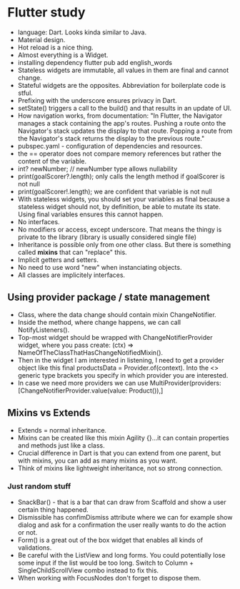 # Flutter study
- language: Dart. Looks kinda similar to Java.
- Material design.
- Hot reload is a nice thing.
- Almost everything is a Widget.
- installing dependency flutter pub add english_words
- Stateless widgets are immutable, all values in them are final and cannot change.
- Stateful widgets are the opposites. Abbreviation for boilerplate code is stful.
- Prefixing with the underscore ensures privacy in Dart.
- setState() triggers a call to the build() and that results in an update of UI.
- How navigation works, from documentation: "In Flutter, the Navigator manages a stack containing the app's routes. Pushing a route onto the Navigator's stack updates the display to that route. Popping a route from the Navigator's stack returns the display to the previous route."
- pubspec.yaml - configuration of dependencies and resources.
- the == operator does not compare 
memory references but rather the content of the variable.
- int? newNumber; // newNumber type allows nullability
- print(goalScorer?.length); only calls the length method if goalScorer is not null
- print(goalScorer!.length); we are confident that variable is not null
- With stateless widgets, you should set your variables as final because 
a stateless widget should not, by definition, be able to mutate its state. Using final variables 
ensures this cannot happen.
- No interfaces.
- No modifiers or access, except underscore. That means the thingy is private to the library (library is usually considered single file)
- Inheritance is possible only from one other class. But there is something called **mixins** that can "replace" this.
- Implicit getters and setters.
- No need to use word "new" when instanciating objects.
- All classes are implicitely interfaces.

## Using provider package / state management
- Class, where the data change should contain mixin ChangeNotifier.
- Inside the method, where change happens, we can call NotifyListeners().
- Top-most widget should be wrapped with ChangeNotifierProvider widget, where you pass create: (ctx) => NameOfTheClassThatHasChangeNotifiedMixin().
- Then in the widget I am interested in listening, I need to get a provider object like this final productsData = Provider.of<Products>(context). Into the <> generic type brackets you specify in which provider you are interested.
- In case we need more providers we can use MultiProvider(providers: [ChangeNotifierProvider.value(value: Product()),]

## Mixins vs Extends
- Extends = normal inheritance.
- Mixins can be created like this mixin Agility {}...it can contain properties and methods just like a class.
- Crucial difference in Dart is that you can extend from one parent, but with mixins, you can add as many mixins as you want.
- Think of mixins like lightweight inheritance, not so strong connection.

### Just random stuff
- SnackBar() - that is a bar that can draw from Scaffold and show a user certain thing happened.
- Dismissible has confimDismiss attribute where we can for example show dialog and ask for a confirmation the user really wants to do the action or not.
- Form() is a great out of the box widget that enables all kinds of validations.
- Be careful with the ListView and long forms. You could potentially lose some input if the list would be too long. Switch to Column + SingleChildScrollView combo instead to fix this.
- When working with FocusNodes don't forget to dispose them.
